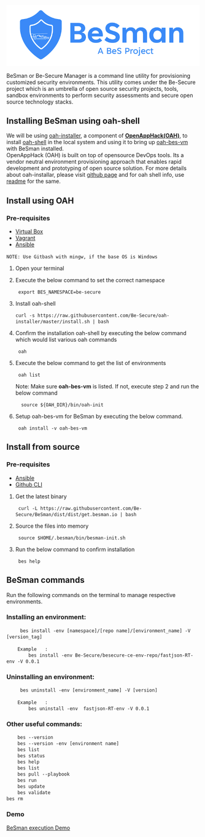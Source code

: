 ![BeSman](./BeSman-logo-horizontal.png)

BeSman or Be-Secure Manager is a command line utility for provisioning customized security environments. This utility comes under the Be-Secure project which is an umbrella  of open source security projects, tools, sandbox environments to perform security assessments and secure open source technology stacks.
<br>

## Installing BeSman using oah-shell

We will be using [oah-installer](https://github.com/be-secure/oah-installer), a component of [**OpenAppHack(OAH)**](https://openapphack.github.io/OAH/), to install [oah-shell](https://github.com/be-secure/oah-shell) in the local system and using it to bring up [oah-bes-vm](https://github.com/be-secure/oah-bes-vm) with BeSman installed.<br> OpenAppHack (OAH) is built on top of opensource DevOps tools. Its a vendor neutral environment provisioning approach that enables rapid development and prototyping of open source solution. For more details about oah-installar, please visit [github page](https://github.com/Be-Secure/oah-installer/blob/master/README.md) and for oah shell info, use [readme](https://github.com/Be-Secure/oah-shell/blob/master/README.md) for the same.
<br>



## Install using OAH

### Pre-requisites 

- <a href="https://www.virtualbox.org/" target="_blank">Virtual Box</a>
- <a href="https://www.vagrantup.com/" target="_blank">Vagrant</a>
- <a href="https://docs.ansible.com/ansible/latest/installation_guide/intro_installation.html" target="_blank">Ansible</a>

`NOTE: Use Gitbash with mingw, if the base OS is Windows`

1. Open your terminal 

2. Execute the below command to set the correct namespace

        export BES_NAMESPACE=be-secure

3. Install oah-shell

       curl -s https://raw.githubusercontent.com/Be-Secure/oah-installer/master/install.sh | bash

4. Confirm the installation oah-shell by executing the below command which would list various oah commands

        oah

5. Execute the below command to get the list of environments 

        oah list

    Note: Make sure **oah-bes-vm** is listed. If not, execute step 2 and run the below command

         source ${OAH_DIR}/bin/oah-init

6. Setup oah-bes-vm for BeSman by executing the below command.

        oah install -v oah-bes-vm

## Install from source

### Pre-requisites
- <a href="https://docs.ansible.com/ansible/latest/installation_guide/intro_installation.html" target="_blank">Ansible</a>
- <a href="https://github.com/cli/cli/blob/trunk/docs/install_linux.md" target="_blank">Github CLI</a>

1. Get the latest binary
    
		curl -L https://raw.githubusercontent.com/Be-Secure/BeSman/dist/dist/get.besman.io | bash

2. Source the files into memory
   
		source $HOME/.besman/bin/besman-init.sh

3. Run the below command to confirm installation

		bes help

## BeSman commands

Run the following commands on the terminal to manage respective environments.

### Installing an environment:

         bes install -env [namespace]/[repo name]/[environment_name] -V [version_tag]

        Example   :
            bes install -env Be-Secure/besecure-ce-env-repo/fastjson-RT-env -V 0.0.1


### Uninstalling an environment:

         bes uninstall -env [environment_name] -V [version]

        Example   :
            bes uninstall -env  fastjson-RT-env -V 0.0.1

 
### Other useful commands:        

        bes --version
        bes --version -env [environment name]
        bes list
        bes status
        bes help
        bes list
        bes pull --playbook
        bes run
        bes update              
        bes validate
	bes rm



### Demo

<a href="https://vimeo.com/570839886/50aeb9d751" target="_blank">BeSman execution Demo</a>
